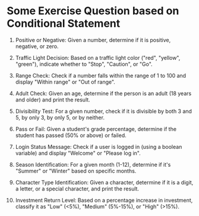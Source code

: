 # Some Exercise Question based on Conditional Statement


1. Positive or Negative: Given a number, determine if it is positive, negative, or zero.

2. Traffic Light Decision: Based on a traffic light color ("red", "yellow", "green"), indicate whether to "Stop", "Caution", or "Go".

3. Range Check: Check if a number falls within the range of 1 to 100 and display "Within range" or "Out of range".

4. Adult Check: Given an age, determine if the person is an adult (18 years and older) and print the result.

5. Divisibility Test: For a given number, check if it is divisible by both 3 and 5, by only 3, by only 5, or by neither.

6. Pass or Fail: Given a student's grade percentage, determine if the student has passed (50% or above) or failed.

7. Login Status Message: Check if a user is logged in (using a boolean variable) and display "Welcome" or "Please log in".

8. Season Identification: For a given month (1-12), determine if it's "Summer" or "Winter" based on specific months.

9. Character Type Identification: Given a character, determine if it is a digit, a letter, or a special character, and print the result.

10. Investment Return Level: Based on a percentage increase in investment, classify it as "Low" (<5%), "Medium" (5%-15%), or "High" (>15%).
